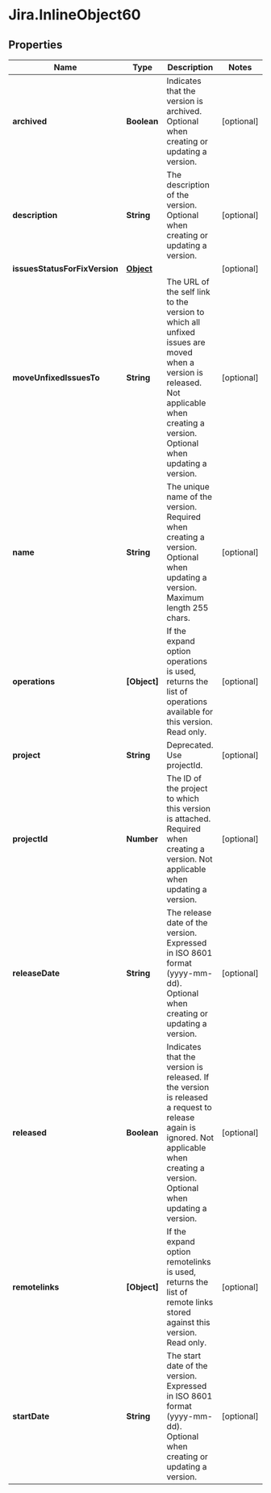 # Jira.InlineObject60

## Properties

Name | Type | Description | Notes
------------ | ------------- | ------------- | -------------
**archived** | **Boolean** | Indicates that the version is archived. Optional when creating or updating a version. | [optional] 
**description** | **String** | The description of the version. Optional when creating or updating a version. | [optional] 
**issuesStatusForFixVersion** | [**Object**](.md) |  | [optional] 
**moveUnfixedIssuesTo** | **String** | The URL of the self link to the version to which all unfixed issues are moved when a version is released. Not applicable when creating a version. Optional when updating a version. | [optional] 
**name** | **String** | The unique name of the version. Required when creating a version. Optional when updating a version. Maximum length 255 chars. | [optional] 
**operations** | **[Object]** | If the expand option operations is used, returns the list of operations available for this version. Read only. | [optional] 
**project** | **String** | Deprecated. Use projectId. | [optional] 
**projectId** | **Number** | The ID of the project to which this version is attached. Required when creating a version. Not applicable when updating a version. | [optional] 
**releaseDate** | **String** | The release date of the version. Expressed in ISO 8601 format (yyyy-mm-dd). Optional when creating or updating a version. | [optional] 
**released** | **Boolean** | Indicates that the version is released. If the version is released a request to release again is ignored. Not applicable when creating a version. Optional when updating a version. | [optional] 
**remotelinks** | **[Object]** | If the expand option remotelinks is used, returns the list of remote links stored against this version. Read only. | [optional] 
**startDate** | **String** | The start date of the version. Expressed in ISO 8601 format (yyyy-mm-dd). Optional when creating or updating a version. | [optional] 



